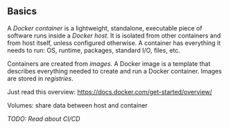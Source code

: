 ## Basics

A _Docker container_ is a lightweight, standalone, executable piece of software runs inside a _Docker host_. It is isolated from other containers and from host itself, unless configured otherwise. A container has everything it needs to run: OS, runtime, packages, standard I/O, files, etc.

Containers are created from _images_. A Docker image is a template that describes everything needed to create and run a Docker container. Images are stored in _registries_.



Just read this overview: https://docs.docker.com/get-started/overview/


Volumes: share data between host and container


_TODO: Read about CI/CD_
